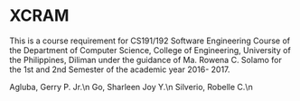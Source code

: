 # XCRAM
This is a course requirement for CS191/192 Software Engineering Course of the Department of Computer Science, College of Engineering, University of the Philippines, Diliman under the guidance of Ma. Rowena C. Solamo for the 1st and 2nd Semester of the academic year 2016- 2017.

Agluba, Gerry P. Jr.\n
Go, Sharleen Joy Y.\n
Silverio, Robelle C.\n
